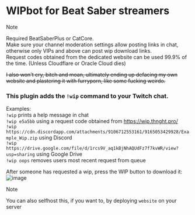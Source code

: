# WIPbot for Beat Saber streamers

> [!NOTE]
> Required BeatSaberPlus or CatCore.  
> Make sure your channel moderation settings allow posting links in chat, otherwise only VIPs and above can post wip download links.  
> Request codes obtained from the dedicated website can be used 99.9% of the time. (Unless Cloudflare or Oracle Cloud dies)

~~I also won't cry, bitch and moan, ultimately ending up defacing my own website and plastering it with furryporn, like some fucking weirdo.~~

### This plugin adds the ``!wip`` command to your Twitch chat.  
Examples:  
``!wip`` prints a help message in chat  
``!wip e5a5bb`` using a request code obtained from https://wip.thnght.pro/  
``!wip https://cdn.discordapp.com/attachments/9106712553161/9165053429928/Example_Wip.zip`` using Discord  
``!wip https://drive.google.com/file/d/1rcs9V_aq1kBjNhAQUdFz7f7kvWR/view?usp=sharing`` using Google Drive  
``!wip oops`` removes users most recent request from queue

After someone has requested a wip, press the WIP button to download it:
![image](https://user-images.githubusercontent.com/45233053/205438155-c58a499b-1b7a-4049-af67-30d15e1b1f6e.png)

> [!NOTE]
> You can also selfhost this, if you want to, by deploying `website` on your server

